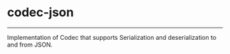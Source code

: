 # codec-json 

---

Implementation of Codec that supports Serialization and deserialization to and from JSON.
